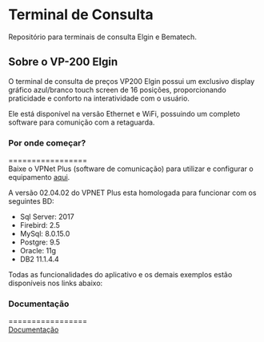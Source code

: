 # Terminal de Consulta

Repositório para terminais de consulta Elgin e Bematech.

## Sobre o VP-200 Elgin
O terminal de consulta de preços VP200 Elgin possui um exclusivo display gráfico azul/branco touch screen de 16 posições, proporcionando praticidade e conforto na interatividade com o usuário. 

Ele está disponível na versão Ethernet e WiFi, possuindo um completo software para comunição com a retaguarda.


### Por onde começar?
=================  
Baixe o VPNet Plus (software de comunicação) para utilizar e configurar o equipamento [aqui](https://github.com/ElginDeveloperCommunity/Equipamentos/tree/master/Elgin/Terminal%20de%20Consulta/Utilit%C3%A1rios). 

A versão 02.04.02 do VPNET Plus esta homologada para funcionar com os seguintes BD:

* Sql Server: 2017
* Firebird: 2.5
* MySql: 8.0.15.0
* Postgre: 9.5
* Oracle: 11g
* DB2 11.1.4.4




Todas as funcionalidades do aplicativo e os demais exemplos estão disponíveis nos links abaixo: 

### Documentação
=================  
[Documentação](https://github.com/ElginDeveloperCommunity/Equipamentos/tree/master/Elgin/Terminal%20de%20Consulta/Documenta%C3%A7%C3%A3o)

